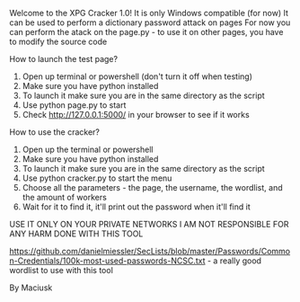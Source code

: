 Welcome to the XPG Cracker 1.0!
It is only Windows compatible (for now)
It can be used to perform a dictionary password attack on pages
For now you can perform the atack on the page.py - to use it on other pages, you have to modify the source code

How to launch the test page?
1. Open up terminal or powershell (don't turn it off when testing)
2. Make sure you have python installed
3. To launch it make sure you are in the same directory as the script
4. Use python page.py to start
5. Check http://127.0.0.1:5000/ in your browser to see if it works

How to use the cracker?
1. Open up the terminal or powershell
2. Make sure you have python installed
3. To launch it make sure you are in the same directory as the script
4. Use python cracker.py to start the menu
5. Choose all the parameters - the page, the username, the wordlist, and the amount of workers
6. Wait for it to find it, it'll print out the password when it'll find it

USE IT ONLY ON YOUR PRIVATE NETWORKS
I AM NOT RESPONSIBLE FOR ANY HARM DONE WITH THIS TOOL

https://github.com/danielmiessler/SecLists/blob/master/Passwords/Common-Credentials/100k-most-used-passwords-NCSC.txt - a really good wordlist to use with this tool

By Maciusk
